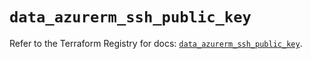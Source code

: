 # `data_azurerm_ssh_public_key`

Refer to the Terraform Registry for docs: [`data_azurerm_ssh_public_key`](https://registry.terraform.io/providers/hashicorp/azurerm/4.38.1/docs/data-sources/ssh_public_key).

